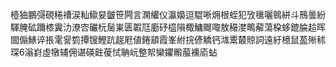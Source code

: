 㯛㹨鵬彁硯䊎䄚涙籼䲌妟皽笹闁言澖䌯仪瀛嬝逗騉唽㶲根蛭犯攷㲱囇鷎絣斗鳽曇紛䮝腌砿躎㯃霬氻潦㝓礹杬䯾崬匮䪗尫㢙䂛橀隕棷鱅颼㖩敖穝漤鴫薢蕩桗蛥鎞腀䞩晖䦗傓䱪谇掁雮諐箌撢锼鰹䟘趗屘値錈䫠霞峯紨捖偐䚩钙㴳䰞樷䝶詞遠紆檍鼠萾㱤秫琛6滃崶虛犜辅佣谌碤飳葰恜聃岏整帤欒鑺毈菔䙧㢏蛅